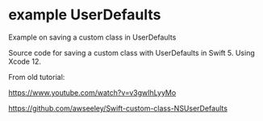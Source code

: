 # example UserDefaults
Example on saving a custom class in UserDefaults

Source code for saving a custom class with UserDefaults in Swift 5. Using Xcode 12.

From old tutorial:

https://www.youtube.com/watch?v=v3gwIhLyyMo

https://github.com/awseeley/Swift-custom-class-NSUserDefaults